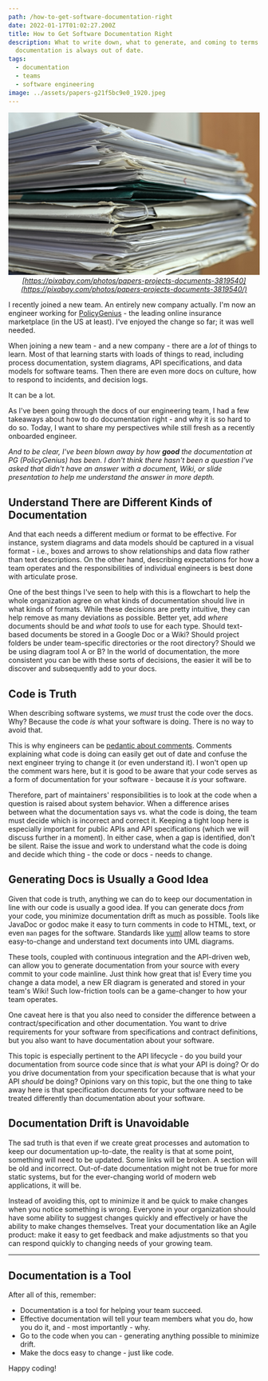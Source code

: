 ```yaml
---
path: /how-to-get-software-documentation-right
date: 2022-01-17T01:02:27.200Z
title: How to Get Software Documentation Right
description: What to write down, what to generate, and coming to terms that
  documentation is always out of date.
tags:
  - documentation
  - teams
  - software engineering
image: ../assets/papers-g21f5bc9e0_1920.jpeg
---
```

<center>

![stack of papers](../assets/papers-g21f5bc9e0_1920.jpeg)
*[https://pixabay.com/photos/papers-projects-documents-3819540](https://pixabay.com/photos/papers-projects-documents-3819540/)*

</center>

I recently joined a new team. An entirely new company actually. I'm now an engineer working for [PolicyGenius](https://grnh.se/0ebea2c41us) - the leading online insurance marketplace (in the US at least). I've enjoyed the change so far; it was well needed.

When joining a new team - and a new company - there are a *lot* of things to learn. Most of that learning starts with loads of things to read, including process documentation, system diagrams, API specifications, and data models for software teams. Then there are even more docs on culture, how to respond to incidents, and decision logs. 

It can be a lot.

As I've been going through the docs of our engineering team, I had a few takeaways about how to do documentation right - and why it is so hard to do so. Today, I want to share my perspectives while still fresh as a recently onboarded engineer.

*And to be clear, I've been blown away by how **good** the documentation at PG (PolicyGenius) has been. I don't think there hasn't been a question I've asked that didn't have an answer with a document, Wiki, or slide presentation to help me understand the answer in more depth.*

## Understand There are Different Kinds of Documentation

And that each needs a different medium or format to be effective. For instance, system diagrams and data models should be captured in a visual format - i.e., boxes and arrows to show relationships and data flow rather than text descriptions. On the other hand, describing expectations for how a team operates and the responsibilities of individual engineers is best done with articulate prose. 

One of the best things I've seen to help with this is a flowchart to help the whole organization agree on what kinds of documentation should live in what kinds of formats. While these decisions are pretty intuitive, they can help remove as many deviations as possible. Better yet, add *where* documents should be and *what tools* to use for each type. Should text-based documents be stored in a Google Doc or a Wiki? Should project folders be under team-specific directories or the root directory? Should we be using diagram tool A or B? In the world of documentation, the more consistent you can be with these sorts of decisions, the easier it will be to discover and subsequently add to your docs. 

## Code is Truth

When describing software systems, we *must* trust the code over the docs. Why? Because the code *is* what your software is doing. There is no way to avoid that. 

This is why engineers can be [pedantic about comments](https://stackoverflow.blog/2021/12/23/best-practices-for-writing-code-comments/). Comments explaining what code is doing can easily get out of date and confuse the next engineer trying to change it (or even understand it). I won't open up the comment wars here, but it is good to be aware that your code serves as a form of documentation for your software - because it *is* your software.

Therefore, part of maintainers' responsibilities is to look at the code when a question is raised about system behavior. When a difference arises between what the documentation says vs. what the code is doing, the team must decide which is incorrect and correct it. Keeping a tight loop here is especially important for public APIs and API specifications (which we will discuss further in a moment). In either case, when a gap is identified, don't be silent. Raise the issue and work to understand what the code is doing and decide which thing - the code or docs  - needs to change.

## Generating Docs is Usually a Good Idea

Given that code is truth, anything we can do to keep our documentation in line with our code is usually a good idea. If you can generate docs *from* your code, you minimize documentation drift as much as possible. Tools like JavaDoc or godoc make it easy to turn comments in code to HTML, text, or even `man` pages for the software. Standards like [yuml](https://yuml.me/) allow teams to store easy-to-change and understand text documents into UML diagrams. 

These tools, coupled with continuous integration and the API-driven web, can allow you to generate documentation from your source with every commit to your code mainline. Just think how great that is! Every time you change a data model, a new ER diagram is generated and stored in your team's Wiki! Such low-friction tools can be a game-changer to how your team operates.

One caveat here is that you also need to consider the difference between a contract/specification and other documentation. You want to drive requirements for your software from specifications and contract definitions, but you also want to have documentation about your software. 

This topic is especially pertinent to the API lifecycle - do you build your documentation from source code since that *is* what your API is doing? Or do you drive documentation from your specification because that is what your API *should* be doing? Opinions vary on this topic, but the one thing to take away here is that specification documents for your software need to be treated differently than documentation about your software.

## Documentation Drift is Unavoidable

The sad truth is that even if we create great processes and automation to keep our documentation up-to-date, the reality is that at some point, something will need to be updated. Some links will be broken. A section will be old and incorrect. Out-of-date documentation might not be true for more static systems, but for the ever-changing world of modern web applications, it will be.

Instead of avoiding this, opt to minimize it and be quick to make changes when you notice something is wrong. Everyone in your organization should have some ability to suggest changes quickly and effectively or have the ability to make changes themselves. Treat your documentation like an Agile product: make it easy to get feedback and make adjustments so that you can respond quickly to changing needs of your growing team. 

- - -

## Documentation is a Tool

After all of this, remember:

* Documentation is a tool for helping your team succeed.
* Effective documentation will tell your team members what you do, how you do it, and - most importantly - why.
* Go to the code when you can - generating anything possible to minimize drift.
* Make the docs easy to change - just like code.

Happy coding!